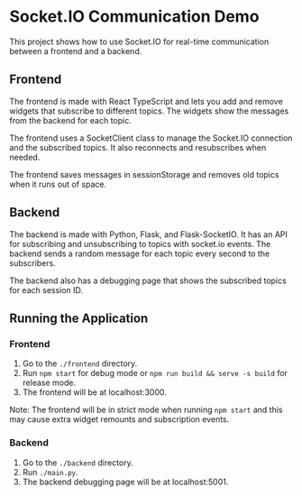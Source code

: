 # Socket.IO Communication Demo

This project shows how to use Socket.IO for real-time communication between a frontend and a backend.

## Frontend

The frontend is made with React TypeScript and lets you add and remove widgets that subscribe to different topics. The widgets show the messages from the backend for each topic.

The frontend uses a SocketClient class to manage the Socket.IO connection and the subscribed topics. It also reconnects and resubscribes when needed.

The frontend saves messages in sessionStorage and removes old topics when it runs out of space.

## Backend

The backend is made with Python, Flask, and Flask-SocketIO. It has an API for subscribing and unsubscribing to topics with socket.io events. The backend sends a random message for each topic every second to the subscribers.

The backend also has a debugging page that shows the subscribed topics for each session ID.

## Running the Application

### Frontend

1. Go to the `./frontend` directory.
2. Run `npm start` for debug mode or `npm run build && serve -s build` for release mode.
3. The frontend will be at localhost:3000.

Note: The frontend will be in strict mode when running `npm start` and this may cause extra widget remounts and subscription events.

### Backend

1. Go to the `./backend` directory.
2. Run `./main.py`.
3. The backend debugging page will be at localhost:5001.
